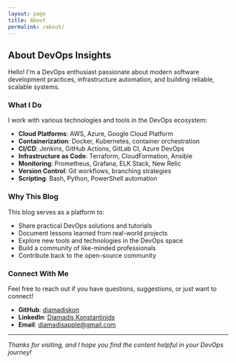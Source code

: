 ```yaml
---
layout: page
title: About
permalink: /about/
---
```


## About DevOps Insights

Hello! I'm a DevOps enthusiast passionate about modern software development practices, infrastructure automation, and building reliable, scalable systems.

### What I Do

I work with various technologies and tools in the DevOps ecosystem:

- **Cloud Platforms**: AWS, Azure, Google Cloud Platform
- **Containerization**: Docker, Kubernetes, container orchestration
- **CI/CD**: Jenkins, GitHub Actions, GitLab CI, Azure DevOps
- **Infrastructure as Code**: Terraform, CloudFormation, Ansible
- **Monitoring**: Prometheus, Grafana, ELK Stack, New Relic
- **Version Control**: Git workflows, branching strategies
- **Scripting**: Bash, Python, PowerShell automation

### Why This Blog

This blog serves as a platform to:

- Share practical DevOps solutions and tutorials
- Document lessons learned from real-world projects
- Explore new tools and technologies in the DevOps space
- Build a community of like-minded professionals
- Contribute back to the open-source community

### Connect With Me

Feel free to reach out if you have questions, suggestions, or just want to connect!

- **GitHub**: [diamadiskon](https://github.com/diamadiskon)
- **LinkedIn**: [Diamadis Konstantinids](https://linkedin.com/in/diamadis-k-a7126b158)
- **Email**: diamadisapple@gmail.com

---

*Thanks for visiting, and I hope you find the content helpful in your DevOps journey!*

